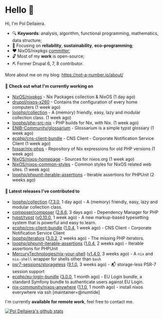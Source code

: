 # Hello 👋

Hi, I'm Pol Dellaiera.

- 🔍 **Keywords**: analysis, algorithm, functional programming, mathematics, data structure;
- 🎯 Focusing on **reliability**, **sustainability**, **eco-programming**;
- ❤️ NixOS/nixpkgs [committer](https://github.com/orgs/NixOS/teams/nixpkgs-committers?query=drupol);
- 🔓 Most of my **work** is open-source;
- ⛏️ Former Drupal 6, 7, 8 contributor.

More about me on my blog: https://not-a-number.io/about/

#### 👷 Check out what I'm currently working on

- [NixOS/nixpkgs](https://github.com/NixOS/nixpkgs) - Nix Packages collection &amp; NixOS (1 day ago)
- [drupol/nixos-x260](https://github.com/drupol/nixos-x260) - Contains the configuration of every home computers (1 week ago)
- [loophp/collection](https://github.com/loophp/collection) - A (memory) friendly, easy, lazy and modular collection class. (1 week ago)
- [loophp/php-src-nix](https://github.com/loophp/php-src-nix) - PHP builds for Nix, with Nix. (1 week ago)
- [ENIB-Community/glossarium](https://github.com/ENIB-Community/glossarium) - Glossarium is a simple typst glossary (1 week ago)
- [ecphp/cns-client-bundle](https://github.com/ecphp/cns-client-bundle) - CNS Client - Corporate Notification Service Client (1 week ago)
- [fossar/nix-phps](https://github.com/fossar/nix-phps) - Repository of Nix expressions for old PHP versions (1 week ago)
- [NixOS/nixos-homepage](https://github.com/NixOS/nixos-homepage) - Sources for nixos.org (1 week ago)
- [NixOS/nixos-common-styles](https://github.com/NixOS/nixos-common-styles) - Common styles for NixOS related web sites. (1 week ago)
- [loophp/phpunit-iterable-assertions](https://github.com/loophp/phpunit-iterable-assertions) - Iterable assertions for PHPUnit (2 weeks ago)

#### 🔭 Latest releases I've contributed to

- [loophp/collection](https://github.com/loophp/collection) ([7.3.0](https://github.com/loophp/collection/releases/tag/7.3.0), 1 day ago) - A (memory) friendly, easy, lazy and modular collection class.
- [composer/composer](https://github.com/composer/composer) ([2.6.6](https://github.com/composer/composer/releases/tag/2.6.6), 3 days ago) - Dependency Manager for PHP
- [typst/typst](https://github.com/typst/typst) ([v0.10.0](https://github.com/typst/typst/releases/tag/v0.10.0), 1 week ago) - A new markup-based typesetting system that is powerful and easy to learn.
- [ecphp/cns-client-bundle](https://github.com/ecphp/cns-client-bundle) ([1.0.4](https://github.com/ecphp/cns-client-bundle/releases/tag/1.0.4), 1 week ago) - CNS Client - Corporate Notification Service Client
- [loophp/iterators](https://github.com/loophp/iterators) ([3.0.2](https://github.com/loophp/iterators/releases/tag/3.0.2), 2 weeks ago) - The missing PHP iterators.
- [loophp/phpunit-iterable-assertions](https://github.com/loophp/phpunit-iterable-assertions) ([1.0.4](https://github.com/loophp/phpunit-iterable-assertions/releases/tag/1.0.4), 2 weeks ago) - Iterable assertions for PHPUnit
- [MercuryTechnologies/nix-your-shell](https://github.com/MercuryTechnologies/nix-your-shell) ([v1.4.0](https://github.com/MercuryTechnologies/nix-your-shell/releases/tag/v1.4.0), 3 weeks ago) - A `nix` and `nix-shell` wrapper for shells other than `bash`
- [psr7-sessions/storageless](https://github.com/psr7-sessions/storageless) ([9.1.0](https://github.com/psr7-sessions/storageless/releases/tag/9.1.0), 3 weeks ago) - :mailbox_with_mail: storage-less PSR-7 session support
- [ecphp/eu-login-bundle](https://github.com/ecphp/eu-login-bundle) ([3.0.0](https://github.com/ecphp/eu-login-bundle/releases/tag/3.0.0), 1 month ago) - EU Login bundle, a standard Symfony bundle to authenticate users against EU Login.
- [nix-community/nixos-anywhere](https://github.com/nix-community/nixos-anywhere) ([1.1.0](https://github.com/nix-community/nixos-anywhere/releases/tag/1.1.0), 1 month ago) - install nixos everywhere via ssh [maintainer=@numtide]

I'm currently **available for remote work**, feel free to contact me.

[![Pol Dellaiera's github stats](https://github-readme-stats.vercel.app/api?username=drupol&count_private=true&show_icons=true)](https://github.com/drupol)
